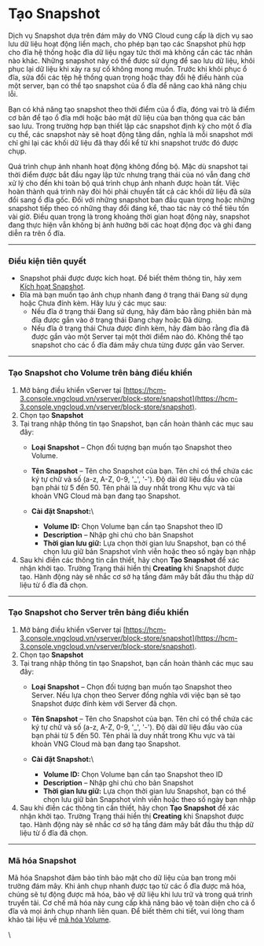 # Tạo Snapshot

Dịch vụ Snapshot dựa trên đám mây do VNG Cloud cung cấp là dịch vụ sao lưu dữ liệu hoạt động liền mạch, cho phép bạn tạo các Snapshot phù hợp cho đĩa hệ thống hoặc đĩa dữ liệu ngay tức thời mà không cần các tác nhân nào khác. Những snapshot này có thể được sử dụng để sao lưu dữ liệu, khôi phục lại dữ liệu khi xảy ra sự cố không mong muốn. Trước khi khôi phục ổ đĩa, sửa đổi các tệp hệ thống quan trọng hoặc thay đổi hệ điều hành của một server, bạn có thể tạo snapshot của ổ đĩa để nâng cao khả năng chịu lỗi.

Bạn có khả năng tạo snapshot theo thời điểm của ổ đĩa, đóng vai trò là điểm cơ bản để tạo ổ đĩa mới hoặc bảo mật dữ liệu của bạn thông qua các bản sao lưu. Trong trường hợp bạn thiết lập các snapshot định kỳ cho một ổ đĩa cụ thể, các snapshot này sẽ hoạt động tăng dần, nghĩa là mỗi snapshot mới chỉ ghi lại các khối dữ liệu đã thay đổi kể từ khi snapshot trước đó được chụp.

Quá trình chụp ảnh nhanh hoạt động không đồng bộ. Mặc dù snapshot tại thời điểm được bắt đầu ngay lập tức nhưng trạng thái của nó vẫn đang chờ xử lý cho đến khi toàn bộ quá trình chụp ảnh nhanh được hoàn tất. Việc hoàn thành quá trình này đòi hỏi phải chuyển tất cả các khối dữ liệu đã sửa đổi sang ổ đĩa gốc. Đối với những snapshot ban đầu quan trọng hoặc những snapshot tiếp theo có những thay đổi đáng kể, thao tác này có thể tiêu tốn vài giờ. Điều quan trọng là trong khoảng thời gian hoạt động này, snapshot đang thực hiện vẫn không bị ảnh hưởng bởi các hoạt động đọc và ghi đang diễn ra trên ổ đĩa.

***

### **Điều kiện tiên quyết** <a href="#taosnapshot-dieukientienquyet" id="taosnapshot-dieukientienquyet"></a>

* Snapshot phải được được kích hoạt. Để biết thêm thông tin, hãy xem [Kích hoạt Snapshot](https://docs.vngcloud.vn/pages/viewpage.action?pageId=64554088).
* Đĩa mà bạn muốn tạo ảnh chụp nhanh đang ở trạng thái Đang sử dụng hoặc Chưa đính kèm. Hãy lưu ý các mục sau:
  * Nếu đĩa ở trạng thái Đang sử dụng, hãy đảm bảo rằng phiên bản mà đĩa được gắn vào ở trạng thái Đang chạy hoặc Đã dừng.
  * Nếu đĩa ở trạng thái Chưa được đính kèm, hãy đảm bảo rằng đĩa đã được gắn vào một Server tại một thời điểm nào đó. Không thể tạo snapshot cho các ổ đĩa đám mây chưa từng được gắn vào Server.

***

### **Tạo Snapshot cho Volume trên bảng điều khiển** <a href="#taosnapshot-taosnapshotchovolumetrenbangdieukhien" id="taosnapshot-taosnapshotchovolumetrenbangdieukhien"></a>

1. Mở bảng điều khiển vServer tại [https://hcm-3.console.vngcloud.vn/vserver/block-store/snapshot](https://hcm-3.console.vngcloud.vn/vserver/block-store/snapshot).
2. Chọn tạo **Snapshot**
3. Tại trang nhập thông tin tạo Snapshot, bạn cần hoàn thành các mục sau đây:
   * **Loại Snapshot** – Chọn đối tượng bạn muốn tạo Snapshot theo Volume.&#x20;
   * **Tên Snapshot** – Tên cho Snapshot của bạn. Tên chỉ có thể chứa các ký tự chữ và số (a-z, A-Z, 0-9, '\_', '-'). Độ dài dữ liệu đầu vào của bạn phải từ 5 đến 50. Tên phải là duy nhất trong Khu vực và tài khoản VNG Cloud mà bạn đang tạo Snapshot.
   * **Cài đặt Snapshot:**\

     * **Volume ID:** Chọn Volume bạn cần tạo Snapshot theo ID
     * **Description** – Nhập ghi chú cho bản Snapshot
     * **Thời gian lưu giữ:** Lựa chọn thời gian lưu Snapshot, bạn có thể chọn lưu giữ bản Snapshot vĩnh viễn hoặc theo số ngày bạn nhập
4. Sau khi điền các thông tin cần thiết, hãy chọn **Tạo Snapshot** để xác nhận khởi tạo. Trường Trạng thái hiển thị **Creating** khi Snapshot được tạo. Hành động này sẽ nhắc cơ sở hạ tầng đám mây bắt đầu thu thập dữ liệu từ ổ đĩa đã chọn.

***

### **Tạo Snapshot cho Server trên bảng điều khiển** <a href="#taosnapshot-taosnapshotchoservertrenbangdieukhien" id="taosnapshot-taosnapshotchoservertrenbangdieukhien"></a>

1. Mở bảng điều khiển vServer tại [https://hcm-3.console.vngcloud.vn/vserver/block-store/snapshot](https://hcm-3.console.vngcloud.vn/vserver/block-store/snapshot).
2. Chọn tạo **Snapshot**
3. Tại trang nhập thông tin tạo Snapshot, bạn cần hoàn thành các mục sau đây:
   * **Loại Snapshot** – Chọn đối tượng bạn muốn tạo Snapshot theo Server. Nếu lựa chọn theo Server đồng nghĩa với việc bạn sẽ tạo Snapshot được đính kèm với Server đã chọn.
   * **Tên Snapshot** – Tên cho Snapshot của bạn. Tên chỉ có thể chứa các ký tự chữ và số (a-z, A-Z, 0-9, '\_', '-'). Độ dài dữ liệu đầu vào của bạn phải từ 5 đến 50. Tên phải là duy nhất trong Khu vực và tài khoản VNG Cloud mà bạn đang tạo Snapshot.
   * **Cài đặt Snapshot:**\

     * **Volume ID:** Chọn Volume bạn cần tạo Snapshot theo ID
     * **Description** – Nhập ghi chú cho bản Snapshot
     * **Thời gian lưu giữ:** Lựa chọn thời gian lưu Snapshot, bạn có thể chọn lưu giữ bản Snapshot vĩnh viễn hoặc theo số ngày bạn nhập
4. Sau khi điền các thông tin cần thiết, hãy chọn **Tạo Snapshot** để xác nhận khởi tạo. Trường Trạng thái hiển thị **Creating** khi Snapshot được tạo. Hành động này sẽ nhắc cơ sở hạ tầng đám mây bắt đầu thu thập dữ liệu từ ổ đĩa đã chọn.

***

### **Mã hóa Snapshot** <a href="#taosnapshot-mahoasnapshot" id="taosnapshot-mahoasnapshot"></a>

Mã hóa Snapshot đảm bảo tính bảo mật cho dữ liệu của bạn trong môi trường đám mây. Khi ảnh chụp nhanh được tạo từ các ổ đĩa được mã hóa, chúng sẽ tự động được mã hóa, bảo vệ dữ liệu khi lưu trữ và trong quá trình truyền tải. Cơ chế mã hóa này cung cấp khả năng bảo vệ toàn diện cho cả ổ đĩa và mọi ảnh chụp nhanh liên quan. Để biết thêm chi tiết, vui lòng tham khảo tài liệu về [mã hóa Volume](https://docs.vngcloud.vn/display/vServer/Compute+Encryption+Volume).

\
